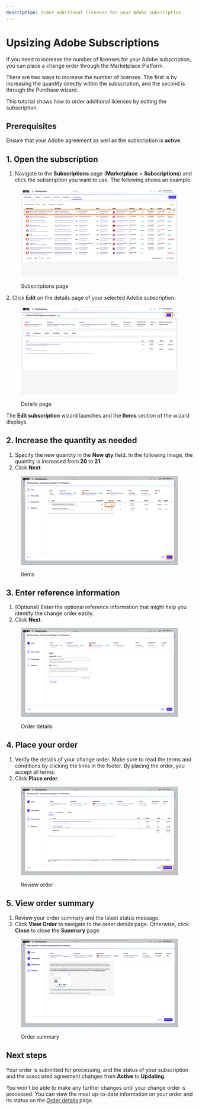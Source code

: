 ```yaml
---
description: Order additional licenses for your Adobe subscription.
---
```


# Upsizing Adobe Subscriptions

If you need to increase the number of licenses for your Adobe subscription, you can place a change order through the Marketplace Platform.&#x20;

There are two ways to increase the number of licenses. The first is by increasing the quantity directly within the subscription, and the second is through the Purchase wizard.&#x20;

This tutorial shows how to order additional licenses by editing the subscription.&#x20;

## Prerequisites

Ensure that your Adobe agreement as well as the subscription is **active**.

## 1. Open the subscription

1. Navigate to the **Subscriptions** page (**Marketplace** > **Subscriptions**) and click the subscription you want to use. The following shows an example:

<figure><img src="../../../.gitbook/assets/Subscriptions page (2).png" alt=""><figcaption><p>Subscriptions page</p></figcaption></figure>

2\. Click **Edit** on the details page of your selected Adobe subscription.

<figure><img src="../../../.gitbook/assets/SubscriptionDetails (2).png" alt=""><figcaption><p>Details page</p></figcaption></figure>

The **Edit subscription** wizard launches and the **Items** section of the wizard displays.

## 2. Increase the quantity as needed

1. Specify the new quantity in the **New qty** field. In the following image, the quantity is increased from **20** to **21**.
2. Click **Next**.

<figure><img src="../../../.gitbook/assets/EditSub.png" alt=""><figcaption><p>Items</p></figcaption></figure>

## 3. Enter reference information

1. (Optional) Enter the optional reference information that might help you identify the change order easily.&#x20;
2. Click **Next**.&#x20;

<figure><img src="../../../.gitbook/assets/EditSubs1.png" alt=""><figcaption><p>Order details</p></figcaption></figure>

## 4. Place your order

1. Verify the details of your change order. Make sure to read the terms and conditions by clicking the links in the footer. By placing the order, you accept all terms.
2. Click **Place order**.&#x20;

<figure><img src="../../../.gitbook/assets/EditSubscriptionrReviewOrder (2).png" alt=""><figcaption><p>Review order</p></figcaption></figure>

## 5. View order summary

1. Review your order summary and the latest status message.&#x20;
2. Click **View Order** to navigate to the order details page. Otherwise, click **Close** to close the **Summary** page.

<figure><img src="../../../.gitbook/assets/EditSubsSummary (1).png" alt=""><figcaption><p>Order summary</p></figcaption></figure>

## Next steps

Your order is submitted for processing, and the status of your subscription and the associated agreement changes from **Active** to **Updating**.&#x20;

You won't be able to make any further changes until your change order is processed. You can view the most up-to-date information on your order and its status on the [Order details](../../../platform-modules/marketplace/orders/orders-interface.md#subscription-details) page.
